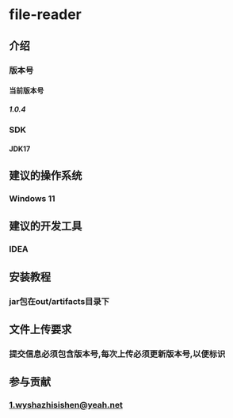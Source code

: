 # file-reader

## 介绍

### 版本号

#### 当前版本号

##### 1.0.4

### SDK

#### JDK17

## 建议的操作系统

### Windows 11

## 建议的开发工具

### IDEA

## 安装教程

### jar包在out/artifacts目录下

## 文件上传要求

### 提交信息必须包含版本号,每次上传必须更新版本号,以便标识

## 参与贡献

### 1.wyshazhisishen@yeah.net
